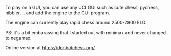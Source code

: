 To play on a GUI, you can use any UCI GUI such as cute chess, pychess, nibbler,... and add the engine to the GUI program.

The engine can currently play rapid chess around 2500-2800 ELO.

PS: it's a bit embarassing that I started out with minimax and never changed to negamax.

Online version at https://donbotchess.org/
